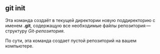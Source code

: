 ## git init

Эта команда создаёт в текущей директории новую поддиректорию с именем **.git**, содержащую все необходимые файлы репозитория — структуру *Git-репозитория*.

По сути, эта команда создает пустой репозиторий на вашем компьютере.